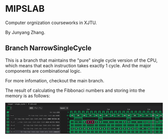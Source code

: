 # MIPSLAB

Computer orgnization courseworks in XJTU.

By Junyang Zhang.

## Branch NarrowSingleCycle

This is a branch that maintains the "pure" single cycle version of the CPU, which means that each instruction takes exactly 1 cycle. And the major components are combinational logic.

For more infomation, checkout the main branch.

The result of calculating the Fibbonaci numbers and storing into the memory is as follows:

![SigleCycleFiboResult](assets/SigleCycleFiboResult.png)